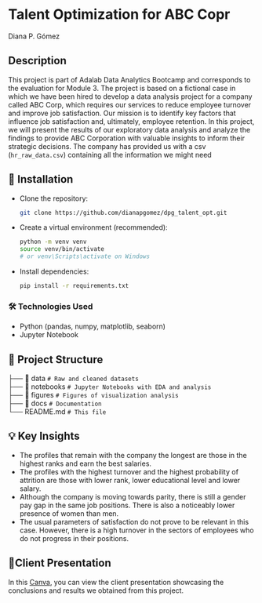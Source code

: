 # Talent Optimization for ABC Copr

Diana P. Gómez

## **Description**

This project is part of Adalab Data Analytics Bootcamp and corresponds to the evaluation for Module 3. 
The project is based on a fictional case in which we have been hired to develop a data analysis project for a company called ABC Corp, which requires our services to reduce employee turnover and improve job satisfaction. Our mission is to identify key factors that influence job satisfaction and, ultimately, employee retention. In this project, we will present the results of our exploratory data analysis and analyze the findings to provide ABC Corporation with valuable insights to inform their strategic decisions.
The company has provided us with a csv (`hr_raw_data.csv`) containing all the information we might need

## **🚀 Installation**

* Clone the repository:

    ````bash
    git clone https://github.com/dianapgomez/dpg_talent_opt.git
    ````

* Create a virtual environment (recommended):

    ````bash
    python -m venv venv
    source venv/bin/activate 
    # or venv\Scripts\activate on Windows
    
* Install dependencies:

    ````bash
    pip install -r requirements.txt
    ````

### **🛠 Technologies Used**

- Python (pandas, numpy, matplotlib, seaborn)
- Jupyter Notebook

## **📂 Project Structure**


├── 📁 data         `# Raw and cleaned datasets`\
├── 📁 notebooks    `# Jupyter Notebooks with EDA and analysis`\
├── 📁 figures      `# Figures of visualization analysis`\
├── 📁 docs         `# Documentation`\
└── README.md       `# This file`


## **💡 Key Insights**  


- The profiles that remain with the company the longest are those in the highest ranks and earn the best salaries.
- The profiles with the highest turnover and the highest probability of attrition are those with lower rank, lower educational level and lower salary.
- Although the company is moving towards parity, there is still a gender pay gap in the same job positions. There is also a noticeably lower presence of women than men.
- The usual parameters of satisfaction do not prove to be relevant in this case. However, there is a high turnover in the sectors of employees who do not progress in their positions.

## **🚀Client Presentation**  

In this [Canva](https://www.canva.com/design/DAGkB2rI2eA/XokSqMFcufRHD_ay6fhM0A/edit?utm_content=DAGkB2rI2eA&utm_campaign=designshare&utm_medium=link2&utm_source=sharebutton), you can view the client presentation showcasing the conclusions and results we obtained from this project. 

